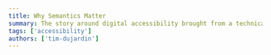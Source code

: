 ```yaml
---
title: Why Semantics Matter
summary: The story around digital accessibility brought from a technical standpoint, addressing the value of proper semantics.'
tags: ['accessibility']
authors: ['tim-dujardin']
---
```

